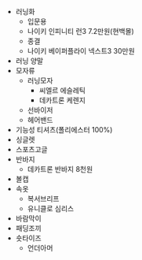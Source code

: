 - 러닝화
	- 입문용
	- 나이키 인피니티 런3 7.2만원(현백몰)
	- 종결
	- 나이키 베이퍼플라이 넥스트3 30만원
- 러닝 양말
- 모자류
	- 러닝모자
		- 씨엘르 에슬레틱
		- 데카트론 케렌지
	- 선바이저
	- 헤어밴드
- 기능성 티셔츠(폴리에스터 100%)
- 싱글렛
- 스포츠고글
- 반바지
	- 데카트론 반바지 8천원
- 볼캡
- 속옷
	- 복서브리프
	- 유니클로 심리스
- 바람막이
- 패딩조끼
- 숏타이즈
	- 언더아머